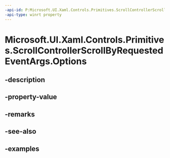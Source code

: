 ```yaml
---
-api-id: P:Microsoft.UI.Xaml.Controls.Primitives.ScrollControllerScrollByRequestedEventArgs.Options
-api-type: winrt property
---
```


# Microsoft.UI.Xaml.Controls.Primitives.ScrollControllerScrollByRequestedEventArgs.Options

<!--
public Microsoft.UI.Xaml.Controls.ScrollOptions Options { get; }
-->


## -description

## -property-value

## -remarks

## -see-also

## -examples


